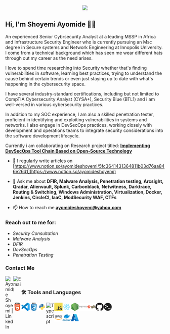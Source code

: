 <div id="header" align="center">
  <img src="https://media3.giphy.com/media/077i6AULCXc0FKTj9s/giphy.gif?cid=ecf05e47hkoyio26fqjujbuur0rog0gl320cuwmg0a9in279&rid=giphy.gif&ct=g" width="200"/> 

</div>


## Hi, I'm Shoyemi Ayomide 👋🏽


An experienced Senior Cybrsecurity Analyst at a leading MSSP in Africa and Infrastructure Security Engineer who is currently pursuing an Msc degree in Secure systems and Network Engineering at Innopolis University. I come from a technical background which has seen me wear different hats through out my career as the need arises. 

I love to spend time researching into Security whether that's finding vulnerabilities in software, learning best practices, trying to understand the cause behind certain trends or even just staying up to date with what's happening in the cybersecurity space. 

I have several industry-standard certifications, including but not limited to CompTIA Cybersecurity Analyst (CYSA+), Security Blue (BTL1) and i am well-versed in various cybersecurity practices.

In addition to my SOC experience, I am also a skilled penetration tester, proficient in identifying and exploiting vulnerabilities in systems and networks. I also engage in DevSecOps practices, working closely with development and operations teams to integrate security considerations into the software development lifecycle.

Currently i am collaborating on Research project titled: **[Implementing DevSecOps Tool Chain Based on Open-Source Technology](https://docs.google.com/document/d/1EYviTY9TFPjmz9Md7zm4cE0co9mtLuZUbIWd82nhrhM/edit?disco=AAAAnaxfE_I)** 

- 📝 I regularly write articles on [https://www.notion.so/ayomideshoyemi/5fc3641431364811b03d76aa846e26d1](https://www.notion.so/ayomideshoyemi)

- 💬 Ask me about **DFIR, Malware Analysis, Penetration testing, Arcsight, Qradar, Alienvault, Splunk, Carbonblack, Netwitness, Darktrace, Routing & Switching, Windows Administration, Virtualization, Docker, Jenkins, CircleCI, IaaC, ModSecurity WAF, CTFs**

- 📫 How to reach me **ayomideshoyemi@yahoo.com**


### Reach out to me for:
- *Security Consultation*
- *Malware Analysis*
- *DFIR*
- *DevSecOps*
- *Penetration Testing*


### Contact Me
<a href="https://www.linkedin.com/in/ayomideshoyemi/">
 <img align="left" alt="Ayomide Shoyemi | LinkedIn" width="25px" src="https://cdn.jsdelivr.net/npm/simple-icons@v3/icons/linkedin.svg" />
</a>

<a href="mailto:ayomideshoyu@gmail.com">
 <img align="left" alt="Email" width="25px" src="https://cdn.jsdelivr.net/npm/simple-icons@v3/icons/gmail.svg"/>
</a>
</br>

### 🛠 Tools and Languages

<img align="left" alt="HTML5" width="26px" src="https://raw.githubusercontent.com/github/explore/80688e429a7d4ef2fca1e82350fe8e3517d3494d/topics/html/html.png" />
<img align="left" alt="Visual Studio Code" width="26px" src="https://raw.githubusercontent.com/github/explore/80688e429a7d4ef2fca1e82350fe8e3517d3494d/topics/visual-studio-code/visual-studio-code.png" />
<img align="left" alt="CSS3" width="26px" src="https://raw.githubusercontent.com/github/explore/80688e429a7d4ef2fca1e82350fe8e3517d3494d/topics/css/css.png" />
<img align="left" width="26px" src="https://raw.githubusercontent.com/github/explore/80688e429a7d4ef2fca1e82350fe8e3517d3494d/topics/python/python.png" alt="Python" />
<img align="left" alt="Typescript" width="26px" src="https://cdn.jsdelivr.net/npm/simple-icons@v3/icons/typescript.svg" />
<img align="left" alt="JavaScript" width="26px" src="https://raw.githubusercontent.com/github/explore/80688e429a7d4ef2fca1e82350fe8e3517d3494d/topics/javascript/javascript.png" />
<img align="left" alt="React" width="26px" src="https://raw.githubusercontent.com/github/explore/80688e429a7d4ef2fca1e82350fe8e3517d3494d/topics/react/react.png" />
<img align="left" alt="Node.js" width="26px" src="https://raw.githubusercontent.com/github/explore/80688e429a7d4ef2fca1e82350fe8e3517d3494d/topics/nodejs/nodejs.png" />
<img align= "left" src="https://raw.githubusercontent.com/devicons/devicon/master/icons/express/express-original-wordmark.svg" alt="express" width="26px" />
<img align="left" alt="Git" width="26px" src="https://raw.githubusercontent.com/github/explore/80688e429a7d4ef2fca1e82350fe8e3517d3494d/topics/git/git.png" />
<img align="left" alt="GitHub" width="26px" src="https://raw.githubusercontent.com/github/explore/78df643247d429f6cc873026c0622819ad797942/topics/github/github.png" />
<img align="left" alt="Terminal" width="26px" src="https://raw.githubusercontent.com/github/explore/80688e429a7d4ef2fca1e82350fe8e3517d3494d/topics/terminal/terminal.png" />


</br>
</br>

<img align="left" alt="AWS" width="26px" src="https://raw.githubusercontent.com/github/explore/fbceb94436312b6dacde68d122a5b9c7d11f9524/topics/aws/aws.png" />

<img align="left" alt="Docker" width="26px" src="https://raw.githubusercontent.com/github/explore/80688e429a7d4ef2fca1e82350fe8e3517d3494d/topics/docker/docker.png" />
<img align='left' alt="Azure" width="26px" src="https://raw.githubusercontent.com/github/explore/eaef8552d8b082ffafe2bfc8a5023d47da904aac/topics/azure/azure.png" />


</br>


<!--
